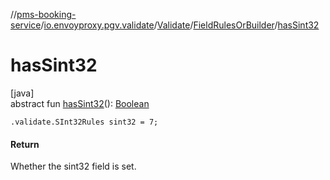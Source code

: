//[pms-booking-service](../../../../index.md)/[io.envoyproxy.pgv.validate](../../index.md)/[Validate](../index.md)/[FieldRulesOrBuilder](index.md)/[hasSint32](has-sint32.md)

# hasSint32

[java]\
abstract fun [hasSint32](has-sint32.md)(): [Boolean](https://kotlinlang.org/api/core/kotlin-stdlib/kotlin/-boolean/index.html)

`.validate.SInt32Rules sint32 = 7;`

#### Return

Whether the sint32 field is set.
